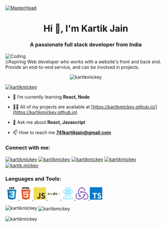 
[![MasterHead](https://1.bp.blogspot.com/-7A4WynwLsMw/XbBpCXG8fHI/AAAAAAAAMt4/uOa1bpLskYgrwGbllhSu2SDj_Mig8SXJQCLcBGAsYHQ/s1600/2000_600px.gif)](https://kartikmickey.github.io)


<h1 align="center">Hi 👋, I'm Kartik Jain</h1>
<h3 align="center">A passionate full stack developer from India</h3>
<img align="center" margin="auto" alt="Coding" width="400" src="https://cdn.dribbble.com/users/1162077/screenshots/3848914/programmer.gif"/>
<br/>
//Aspiring Web developer who works with a website's front and back end. Provide an end-to-end service, and can be involved in projects.

<p align="center"> <img src="https://komarev.com/ghpvc/?username=kartikmickey&label=Profile%20views&color=0e75b6&style=flat" alt="kartikmickey" /> </p>

<p align="left"> <a href="https://github.com/ryo-ma/github-profile-trophy"><img src="https://github-profile-trophy.vercel.app/?username=kartikmickey" alt="kartikmickey" /></a> </p>

- 🌱 I’m currently learning **React, Node**

- 👨‍💻 All of my projects are available at [https://kartikmickey.github.io/](https://kartikmickey.github.io)

- 💬 Ask me about **React, Javascript**

- 📫 How to reach me **741kartikjain@gmail.com**

<h3 align="left">Connect with me:</h3>
<p align="left">
<a href="https://codepen.io/kartikmickey" target="blank"><img align="center" src="https://raw.githubusercontent.com/rahuldkjain/github-profile-readme-generator/master/src/images/icons/Social/codepen.svg" alt="kartikmickey" height="30" width="40" /></a>
<a href="https://twitter.com/kartikmickey" target="blank"><img align="center" src="https://raw.githubusercontent.com/rahuldkjain/github-profile-readme-generator/master/src/images/icons/Social/twitter.svg" alt="kartikmickey" height="30" width="40" /></a>
<a href="https://linkedin.com/in/kartikmickey" target="blank"><img align="center" src="https://raw.githubusercontent.com/rahuldkjain/github-profile-readme-generator/master/src/images/icons/Social/linked-in-alt.svg" alt="kartikmickey" height="30" width="40" /></a>
<a href="https://codesandbox.com/kartikmickey" target="blank"><img align="center" src="https://raw.githubusercontent.com/rahuldkjain/github-profile-readme-generator/master/src/images/icons/Social/codesandbox.svg" alt="kartikmickey" height="30" width="40" /></a>
<a href="https://instagram.com/kartik.mickey" target="blank"><img align="center" src="https://raw.githubusercontent.com/rahuldkjain/github-profile-readme-generator/master/src/images/icons/Social/instagram.svg" alt="kartik.mickey" height="30" width="40" /></a>
</p>

<h3 align="left">Languages and Tools:</h3>
<p align="left"> <a href="https://www.w3schools.com/css/" target="_blank" rel="noreferrer"> <img src="https://raw.githubusercontent.com/devicons/devicon/master/icons/css3/css3-original-wordmark.svg" alt="css3" width="40" height="40"/> </a> <a href="https://www.w3.org/html/" target="_blank" rel="noreferrer"> <img src="https://raw.githubusercontent.com/devicons/devicon/master/icons/html5/html5-original-wordmark.svg" alt="html5" width="40" height="40"/> </a> <a href="https://developer.mozilla.org/en-US/docs/Web/JavaScript" target="_blank" rel="noreferrer"> <img src="https://raw.githubusercontent.com/devicons/devicon/master/icons/javascript/javascript-original.svg" alt="javascript" width="40" height="40"/> </a> <a href="https://nodejs.org" target="_blank" rel="noreferrer"> <img src="https://raw.githubusercontent.com/devicons/devicon/master/icons/nodejs/nodejs-original-wordmark.svg" alt="nodejs" width="40" height="40"/> </a> <a href="https://reactjs.org/" target="_blank" rel="noreferrer"> <img src="https://raw.githubusercontent.com/devicons/devicon/master/icons/react/react-original-wordmark.svg" alt="react" width="40" height="40"/> </a> <a href="https://redux.js.org" target="_blank" rel="noreferrer"> <img src="https://raw.githubusercontent.com/devicons/devicon/master/icons/redux/redux-original.svg" alt="redux" width="40" height="40"/> </a> <a href="https://www.typescriptlang.org/" target="_blank" rel="noreferrer"> <img src="https://raw.githubusercontent.com/devicons/devicon/master/icons/typescript/typescript-original.svg" alt="typescript" width="40" height="40"/> </a> </p>

<p><img align="left" src="https://github-readme-stats.vercel.app/api/top-langs?username=kartikmickey&show_icons=true&locale=en&layout=compact" alt="kartikmickey" /></p>

<p>&nbsp;<img align="center" src="https://github-readme-stats.vercel.app/api?username=kartikmickey&show_icons=true&locale=en" alt="kartikmickey" /></p>

<p><img align="center" src="https://github-readme-streak-stats.herokuapp.com/?user=kartikmickey&" alt="kartikmickey" /></p>
